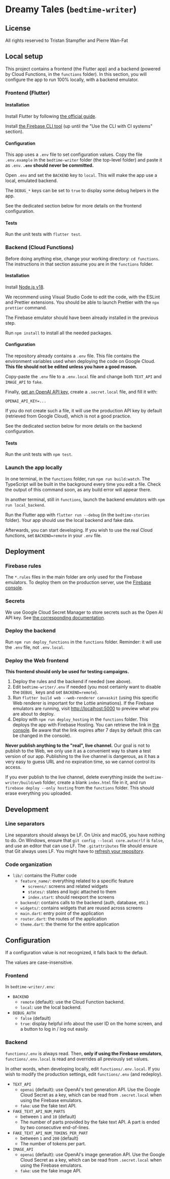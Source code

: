# Dreamy Tales (`bedtime-writer`)

## License

All rights reserved to Tristan Stampfler and Pierre Wan-Fat

## Local setup

This project contains a frontend (the Flutter app) and a backend (powered by Cloud Functions, in
the `functions` folder). In this section, you will configure the app to run 100% locally, with a
backend emulator.

### Frontend (Flutter)

#### Installation

Install Flutter by following [the official guide](https://docs.flutter.dev/get-started/install).

Install [the Firebase CLI tool](https://firebase.google.com/docs/cli#setup_update_cli) (up until the
"Use the CLI with CI systems" section).

#### Configuration

This app uses a `.env` file to set configuration values. Copy the file `.env.example` in the
`bedtime-writer` folder (the top-level folder) and paste it as `.env`. **`.env` should never be
committed.**

Open `.env` and set the `BACKEND` key to `local`. This will make the app use a local, emulated
backend.

The `DEBUG_*` keys can be set to `true` to display some debug helpers in the app.

See the dedicated section below for more details on the frontend configuration.

#### Tests

Run the unit tests with `flutter test`.

### Backend (Cloud Functions)

Before doing anything else, change your working directory: `cd functions`. The instructions in that
section assume you are in the `functions` folder.

#### Installation

Install [Node.js v18](https://nodejs.org/en/download).

We recommend using Visual Studio Code to edit the code, with the ESLint and Prettier extensions.
You should be able to launch Prettier with the `npx prettier` command.

The Firebase emulator should have been already installed in the previous step.

Run `npm install` to install all the needed packages.

#### Configuration

The repository already contains a `.env` file. This file contains the environment variables used
when deploying the code on Google Cloud. **This file should not be edited unless you have a good
reason.**

Copy-paste the `.env` file to a `.env.local` file and change both `TEXT_API` and `IMAGE_API` to
`fake`.

Finally, [get an OpenAI API key](https://platform.openai.com/overview), create a `.secret.local`
file, and fill it with:

```text
OPENAI_API_KEY=...
```

If you do not create such a file, it will use the production API key by default (retrieved from
Google Cloud), which is not a good practice.

See the dedicated section below for more details on the backend configuration.

#### Tests

Run the unit tests with `npm test`.

### Launch the app locally

In one terminal, in the `functions` folder, run `npm run build:watch`. The TypeScript will be built
in the background every time you edit a file. Check the output of this command soon, as any build
error will appear there.

In another terminal, still in `functions`, launch the backend emulators with
`npm run local_backend`.

Run the Flutter app with `flutter run --debug` (in the `bedtime-stories` folder). Your app should
use the local backend and fake data.

Afterwards, you can start developing. If you wish to use the real Cloud functions, set
`BACKEND=remote` in your `.env` file.

## Deployment

### Firebase rules

The `*.rules` files in the main folder are only used for the Firebase emulators. To deploy them on
the production server, use the
[Firebase console](https://console.firebase.google.com/project/bedtime-writer/firestore/rules).

### Secrets

We use Google Cloud Secret Manager to store secrets such as the Open AI API key. See
[the corresponding documentation](https://firebase.google.com/docs/functions/config-env#secret-manager).

### Deploy the backend

Run `npm run deploy_functions` in the `functions` folder. Reminder: it will use the `.env` file,
not `.env.local`.

### Deploy the Web frontend

**This frontend should only be used for testing campaigns.**

1. Deploy the rules and the backend if needed (see above).
2. Edit `bedtime-writer/.env` if needed (you most certainly want to disable the `DEBUG_` keys and
   set `BACKEND=remote`).
3. Run `flutter build web --web-renderer canvaskit` (using this specific Web renderer is important
   for the Lottie animations). If the Firebase emulators are running, visit <http://localhost:5000>
   to preview what you are about to deploy.
4. Deploy with `npm run deploy_hosting` in the `functions` folder. This deploys the app with
   Firebase Hosting. You can retrieve the link in
   [the console](https://console.firebase.google.com/project/bedtime-writer/hosting/sites). Be aware
   that the link expires after 7 days by default (this can be changed in the console).

**Never publish anything to the "real", live channel.** Our goal is not to publish to the Web, we
only use it as a convenient way to share a test version of our app. Publishing to the live channel
is dangerous, as it has a very easy to guess URL and no expiration time, so we cannot control its
access.

If you ever publish to the live channel, delete everything inside the `bedtime-writer/build/web`
folder, create a blank `index.html` file in it, and run `firebase deploy --only hosting` from the
`functions` folder. This should erase everything you uploaded.

## Development

### Line separators

Line separators should always be LF. On Unix and macOS, you have nothing to do. On Windows, ensure
that `git config --local core.autocrlf` is `false`, and use an editor that can use LF. The
`.gitattributes` file should ensure that Git always uses LF. You might have to [refresh your
repository](https://docs.github.com/en/get-started/getting-started-with-git/configuring-git-to-handle-line-endings#refreshing-a-repository-after-changing-line-endings).

### Code organization

* `lib/`: contains the Flutter code
  * `feature_name/`: everything related to a specific feature
    * `screens/`: screens and related widgets
    * `states/`: states and logic attached to them
    * `index.start`: should reexport the screens
  * `backend/`: contains calls to the backend (auth, database, etc.)
  * `widgets/`: contains widgets that are reused across screens
  * `main.dart`: entry point of the application
  * `router.dart`: the routes of the application
  * `theme.dart`: the theme for the entire application

## Configuration

If a configuration value is not recognized, it falls back to the default.

The values are case-insensitive.

### Frontend

In `bedtime-writer/.env`:

* `BACKEND`
  * `remote` (default): use the Cloud Function backend.
  * `local`: use the local backend.
* `DEBUG_AUTH`
  * `false` (default)
  * `true`: display helpful info about the user ID on the home screen, and a button to
    log in / log out easily.

### Backend

`functions/.env` is always read. Then, **only if using the Firebase emulators**,
`functions/.env.local` is read and overrides all previously set values.

In other words, when developing locally, edit `functions/.env.local`. If you wish to modify the
production settings, edit `functions/.env` (and redeploy).

* `TEXT_API`
  * `openai` (default): use OpenAI's text generation API. Use the Google Cloud Secret as a key,
    which can be read from `.secret.local` when using the Firebase emulators.
  * `fake`: use the fake text API.
* `FAKE_TEXT_API_NUM_PARTS`
  * between `1` and `10` (default)
  * The number of parts provided by the fake text API. A part is ended by two consecutive
    end-of-lines.
* `FAKE_TEXT_API_NUM_TOKENS_PER_PART`
  * between `1` and `200` (default)
  * The number of tokens per part.
* `IMAGE_API`
    * `openai` (default): use OpenAI's image generation API. Use the Google Cloud Secret as a key,
      which can be read from `.secret.local` when using the Firebase emulators.
    * `fake`: use the fake image API.
